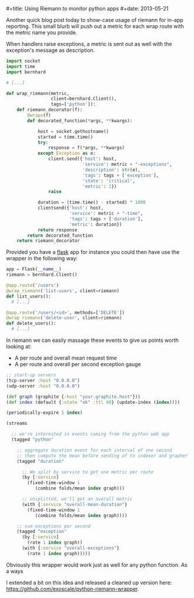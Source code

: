 #+title: Using Riemann to monitor python apps
#+date: 2013-05-21

Another quick blog post today to show-case usage of riemann for in-app
reporting. This small blurb will push out a metric for each wrap route
with the metric name you provide.

When handlers raise exceptions, a metric is sent out as well with the
exception's message as description.

```python
import socket
import time
import bernhard

# [...]

def wrap_riemann(metric,
                 client=bernhard.Client(),
                 tags=['python']):
    def riemann_decorator(f):
        @wraps(f)
        def decorated_function(*args, **kwargs):

            host = socket.gethostname()
            started = time.time()
            try:
                response = f(*args, **kwargs)
            except Exception as e:
                client.send({'host': host,
                             'service': metric + "-exceptions",
                             'description': str(e),
                             'tags': tags + ['exception'],
                             'state': 'critical',
                             'metric': 1})
                raise

            duration = (time.time() - started) * 1000
            clientsend({'host': host,
                        'service': metric + "-time",
                        'tags': tags + ['duration'],
                        'metric': duration})
            return response
        return decorated_function
    return riemann_decorator
```

Provided you have a [flask](http://flask.pocoo.org) app for instance you
could then have use the wrapper in the following way:

```python
app = Flask(__name__)
riemann = bernhard.Client()

@app.route('/users')
@wrap_riemann('list-users', client=riemann)
def list_users():
  # [...]

@app.route('/users/<id>', methods=['DELETE'])
@wrap_riemann('delete-user', client=riemann)
def delete_users():
  # [...]
```

In riemann we can easily massage these events to give us points worth
looking at:

-   A per route and overall mean request time
-   A per route and overall per second exception gauge

```clojure
;; start-up servers
(tcp-server :host "0.0.0.0")
(udp-server :host "0.0.0.0")

(def graph (graphite {:host "your.graphite.host"}))
(def index (default {:state "ok" :ttl 60} (update-index (index))))

(periodically-expire 5 index)

(streams

  ;; we're interested in events coming from the python web app
  (tagged "python"

    ;; aggregate duration event for each interval of one second
    ;; then compute the mean before sending of to indexer and grapher
    (tagged "duration"

      ;; We split by service to get one metric per route
      (by [:service]
        (fixed-time-window 1
           (combine folds/mean index graph)))

      ;; unsplitted, we'll get an overall metric
      (with {:service "overall-mean-duration"}
        (fixed-time-window 1
           (combine folds/mean index graph))))

    ;; sum exceptions per second
    (tagged "exception"
      (by [:service]
        (rate 1 index graph))
      (with {:service "overall-exceptions"}
        (rate 1 index graph)))))
```

Obviously this wrapper would work just as well for any python function.
As a ways

I extended a bit on this idea and released a cleaned up version here:
<https://github.com/exoscale/python-riemann-wrapper>.
